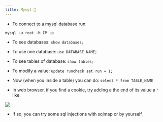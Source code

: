```yaml
---
title: Mysql 💟
---
```


- To connect to a mysql database run:

```shell
mysql -u root -h IP -p
```

- To see databases: `show databases;`
- To use one database: `use DATABASE_NAME;`
- To see tables of database: `show tables;`
- To modify a value: `update runcheck set run = 1;`
- Now (when you inside a table) you can do: `select * from TABLE_NAME`


- In web browser, if you find a cookie, try adding a the end of its value a `'` like:

![](Pasted%20image%2020240322155742.png)
- If so, you can try some sql injections with sqlmap or by yourself